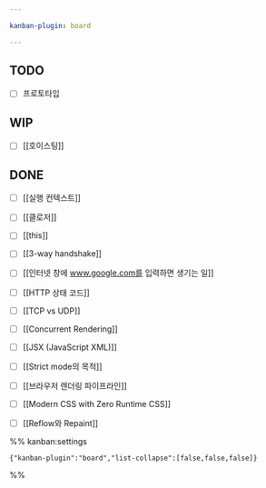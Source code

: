 ```yaml
---

kanban-plugin: board

---
```


## TODO

- [ ] 프로토타입


## WIP

- [ ] [[호이스팅]]


## DONE

- [ ] [[실행 컨텍스트]]
- [ ] [[클로저]]
- [ ] [[this]]
- [ ] [[3-way handshake]]
- [ ] [[인터넷 창에 www.google.com를 입력하면 생기는 일]]
- [ ] [[HTTP 상태 코드]]
- [ ] [[TCP vs UDP]]
- [ ] [[Concurrent Rendering]]
- [ ] [[JSX (JavaScript XML)]]
- [ ] [[Strict mode의 목적]]
- [ ] [[브라우저 렌더링 파이프라인]]
- [ ] [[Modern CSS with Zero Runtime CSS]]
- [ ] [[Reflow와 Repaint]]




%% kanban:settings
```
{"kanban-plugin":"board","list-collapse":[false,false,false]}
```
%%